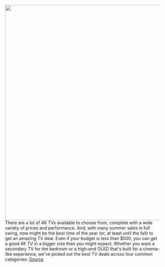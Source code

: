 <img src='https://cdn.vox-cdn.com/thumbor/YXvbKpdyEUA5KdHD9zPiKYPHkvw=/0x0:4500x2998/1200x800/filters:focal(1890x1139:2610x1859)/cdn.vox-cdn.com/uploads/chorus_image/image/69151214/Samsung_Crystal_TU_7000_series_UHD_TV_Lifestyle_Image.5.jpeg' width='700px' /><br/>
There are a lot of 4K TVs available to choose from, complete with a wide variety of prices and performance. And, with many summer sales in full swing, now might be the best time of the year (or, at least until the fall) to get an amazing TV deal. Even if your budget is less than $500, you can get a good 4K TV in a bigger size than you might expect. Whether you want a secondary TV for the bedroom or a high-end OLED that's built for a cinema-like experience, we've picked out the best TV deals across four common categories:
<a href='https://www.theverge.com/22371561/best-4k-tv-deals-sale-lg-samsung-sony-tcl'> Source <a/>